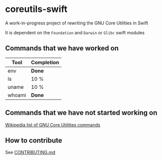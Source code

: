 # coreutils-swift
A work-in-progress project of rewriting the GNU Core Utilities in Swift

It is dependent on the `Foundation` and `Darwin` or `Glibc` swift modules

## Commands that we have worked on
| Tool      | Completion    |
| --------- | ------------- |
| env       | **Done**      |
| ls        | 10 %          |
| uname     | 10 %          |
| whoami    | **Done**      |

## Commands that we have not started working on

[Wikipedia list of GNU Core Utilities commands](https://en.wikipedia.org/wiki/GNU_Core_Utilities#Capabilities)

## How to contribute

See [CONTRIBUTING.md](CONTRIBUTING.md)
